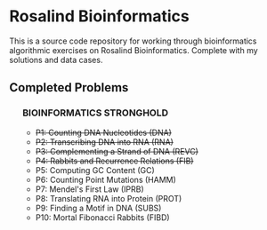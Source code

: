 # Rosalind Bioinformatics

<p>This is a source code repository for working through bioinformatics algorithmic exercises on <a src="http://rosalind.info/">Rosalind Bioinformatics</a>. Complete with my solutions and data cases.</p>

## Completed Problems
<ul>
<strong><h3>BIOINFORMATICS STRONGHOLD</h3></strong>
    <ul>
        <li><del> P1: Counting DNA Nucleotides (DNA)
        <li><del> P2: Transcribing DNA into RNA (RNA)
        <li><del> P3: Complementing a Strand of DNA (REVC)
        <li><del> P4: Rabbits and Recurrence Relations (FIB)
        <li> P5: Computing GC Content (GC)
        <li> P6: Counting Point Mutations (HAMM)
        <li> P7: Mendel's First Law (IPRB)
        <li> P8: Translating RNA into Protein (PROT)
        <li> P9: Finding a Motif in DNA (SUBS)
        <li> P10: Mortal Fibonacci Rabbits (FIBD)
    </ul>
</ul>